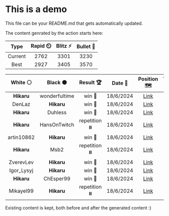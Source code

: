 # This is a demo

This file can be your README.md that gets automatically updated.

The content genrated by the action starts here:

<!--START_SECTION:chessStats-->
<!-- Automatically generated with https://github.com/Balastrong/chess-stats-action -->

| Type | Rapid ⏲️ | Blitz ⚡ | Bullet 🔫 |
|:---:|:---:|:---:|:---:|
| Current | 2762 | 3301 | 3230 |
| Best | 2927 | 3405 | 3570 |

| White ⚪ | Black ⚫ | Result 🏆 | Date 📅 | Position 🗺️ | Type 🕕 |
|:---:|:---:|:---:|:---:|:---:|:---:|
| **Hikaru** | wonderfultime | win 🥇 | 18/6/2024 | <a href="http://www.ee.unb.ca/cgi-bin/tervo/fen.pl?select=R6r/6kp/4pp2/1p6/3r4/8/1P3P1P/6RK b - -">Link</a> | Blitz |
| DenLaz | **Hikaru** | win 🥇 | 18/6/2024 | <a href="http://www.ee.unb.ca/cgi-bin/tervo/fen.pl?select=3r4/2q2p2/kp5p/p5p1/P1p1B3/2P2P2/4nP1P/2Q2RK1 w - -">Link</a> | Blitz |
| **Hikaru** | Duhless | win 🥇 | 18/6/2024 | <a href="http://www.ee.unb.ca/cgi-bin/tervo/fen.pl?select=3r1k2/1ppr1b2/pnn4Q/3P4/1P2P1P1/P4N2/1q2NPBP/2R1R1K1 b - -">Link</a> | Blitz |
| **Hikaru** | HansOnTwitch | repetition ⏸️ | 18/6/2024 | <a href="http://www.ee.unb.ca/cgi-bin/tervo/fen.pl?select=r1b1kb1r/ppp2ppp/3q4/8/P2Q4/8/1PP2PPP/RNB2RK1 w kq -">Link</a> | Blitz |
| artin10862 | **Hikaru** | win 🥇 | 18/6/2024 | <a href="http://www.ee.unb.ca/cgi-bin/tervo/fen.pl?select=5k2/7p/4P1p1/5P2/4K3/p6P/5P2/1r6 w - -">Link</a> | Blitz |
| **Hikaru** | Msb2 | repetition ⏸️ | 18/6/2024 | <a href="http://www.ee.unb.ca/cgi-bin/tervo/fen.pl?select=8/8/8/6k1/1PR3p1/1r4P1/5K2/8 b - -">Link</a> | Blitz |
| ZverevLev | **Hikaru** | win 🥇 | 18/6/2024 | <a href="http://www.ee.unb.ca/cgi-bin/tervo/fen.pl?select=2b1k2r/p3ppbp/2p3p1/N2pP3/3P1P2/n1pB4/PrP1Q1PP/2KR3R w k -">Link</a> | Blitz |
| Igor_Lysyj | **Hikaru** | win 🥇 | 18/6/2024 | <a href="http://www.ee.unb.ca/cgi-bin/tervo/fen.pl?select=8/6p1/p7/5P1P/B5P1/2k1b3/3pr3/3R3K w - -">Link</a> | Blitz |
| **Hikaru** | ChEsper99 | win 🥇 | 18/6/2024 | <a href="http://www.ee.unb.ca/cgi-bin/tervo/fen.pl?select=5r2/k2r1p2/p1q1n1p1/1pP1N1P1/1P1p3P/P2Q4/1K3R2/5R2 b - -">Link</a> | Blitz |
| Mikayel99 | **Hikaru** | repetition ⏸️ | 18/6/2024 | <a href="http://www.ee.unb.ca/cgi-bin/tervo/fen.pl?select=4r2k/6Rp/p1p1qbpB/5p2/3Qp3/2P4P/1P3PP1/6K1 w - -">Link</a> | Blitz |

<!--END_SECTION:chessStats-->

Existing content is kept, both before and after the generated content :)
